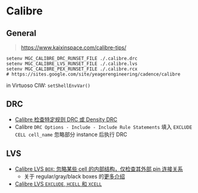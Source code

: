 # Calibre

## General

> https://www.kaixinspace.com/calibre-tips/

```shell
setenv MGC_CALIBRE_DRC_RUNSET_FILE ./.calibre.drc
setenv MGC_CALIBRE_LVS_RUNSET_FILE ./.calibre.lvs
setenv MGC_CALIBRE_PEX_RUNSET_FILE ./.calibre.rcx
# https://sites.google.com/site/yeagerengineering/cadence/calibre
```

in Virtuoso CIW: `setShellEnvVar()`


## DRC

- [Calibre 检查特定规则 DRC 或 Density DRC](https://zhuanlan.zhihu.com/p/1925245051493151687)
- Calibre `DRC Options - Include - Include Rule Statements` 填入 `EXCLUDE CELL cell_name` 忽略部分 instance 后执行 DRC

## LVS

- [Calibre LVS `BOX`: 忽略某些 cell 的内部结构，仅检查其外部 pin 连接关系](https://zhuanlan.zhihu.com/p/44234616)
  - 关于 regular/gray/black boxes 的[更多介绍](https://www.youtube.com/watch?v=gVkLmYFO5Q0)
- [Calibre LVS `EXCLUDE`, `HCELL` 和 `XCELL`](https://zhuanlan.zhihu.com/p/1927047373147837620)
